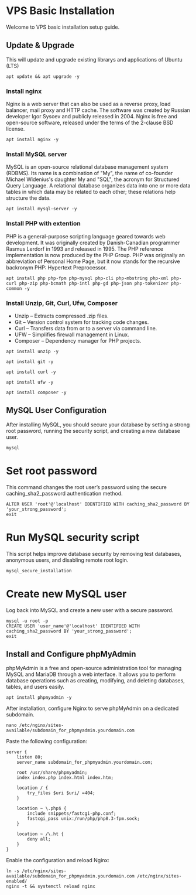 # VPS Basic Installation
Welcome to VPS basic installation setup guide.

## Update & Upgrade

This will update and upgrade existing librarys and applications of Ubuntu (LTS)

```shell
apt update && apt upgrade -y
```

### Install nginx

Nginx is a web server that can also be used as a reverse proxy, load balancer, mail proxy and HTTP cache. The software was created by Russian developer Igor Sysoev and publicly released in 2004. Nginx is free and open-source software, released under the terms of the 2-clause BSD license.

```shell
apt install nginx -y
```

### Install MySQL server

MySQL is an open-source relational database management system (RDBMS). Its name is a combination of "My", the name of co-founder Michael Widenius's daughter My and "SQL", the acronym for Structured Query Language. A relational database organizes data into one or more data tables in which data may be related to each other; these relations help structure the data.

```shell
apt install mysql-server -y
```

### Install PHP with extention

PHP is a general-purpose scripting language geared towards web development. It was originally created by Danish-Canadian programmer Rasmus Lerdorf in 1993 and released in 1995. The PHP reference implementation is now produced by the PHP Group. PHP was originally an abbreviation of Personal Home Page, but it now stands for the recursive backronym PHP: Hypertext Preprocessor.

```shell
apt install php php-fpm php-mysql php-cli php-mbstring php-xml php-curl php-zip php-bcmath php-intl php-gd php-json php-tokenizer php-common -y
```

### Install Unzip, Git, Curl, Ufw, Composer
- Unzip – Extracts compressed .zip files.
- Git – Version control system for tracking code changes.
- Curl – Transfers data from or to a server via command line.
- UFW – Simplifies firewall management in Linux.
- Composer – Dependency manager for PHP projects.

```shell
apt install unzip -y
```
```shell
apt install git -y
```
```shell
apt install curl -y
```
```shell
apt install ufw -y
```
```shell
apt install composer -y
```

## MySQL User Configuration

After installing MySQL, you should secure your database by setting a strong root password, running the security script, and creating a new database user.

```shell
mysql
```

# Set root password

This command changes the root user’s password using the secure caching_sha2_password authentication method.

```shell
ALTER USER 'root'@'localhost' IDENTIFIED WITH caching_sha2_password BY 'your_strong_password';
exit
```

# Run MySQL security script

This script helps improve database security by removing test databases, anonymous users, and disabling remote root login.

```shell
mysql_secure_installation
```

# Create new MySQL user

Log back into MySQL and create a new user with a secure password.

```shell
mysql -u root -p
CREATE USER 'user_name'@'localhost' IDENTIFIED WITH caching_sha2_password BY 'your_strong_password';
exit
```

## Install and Configure phpMyAdmin

phpMyAdmin is a free and open-source administration tool for managing MySQL and MariaDB through a web interface. It allows you to perform database operations such as creating, modifying, and deleting databases, tables, and users easily.

```shell
apt install phpmyadmin -y
```

After installation, configure Nginx to serve phpMyAdmin on a dedicated subdomain.

```shell
nano /etc/nginx/sites-available/subdomain_for_phpmyadmin.yourdomain.com
```

Paste the following configuration:

```shell
server {
    listen 80;
    server_name subdomain_for_phpmyadmin.yourdomain.com;

    root /usr/share/phpmyadmin;
    index index.php index.html index.htm;

    location / {
        try_files $uri $uri/ =404;
    }

    location ~ \.php$ {
        include snippets/fastcgi-php.conf;
        fastcgi_pass unix:/run/php/php8.3-fpm.sock;
    }

    location ~ /\.ht {
        deny all;
    }
}
```

Enable the configuration and reload Nginx:

```shell
ln -s /etc/nginx/sites-available/subdomain_for_phpmyadmin.yourdomain.com /etc/nginx/sites-enabled/
nginx -t && systemctl reload nginx
```
